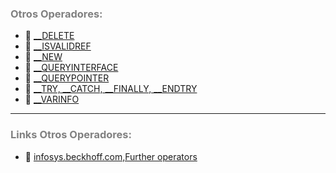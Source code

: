 
### <span style="color:grey">Otros Operadores:</span>

- 🔗 [__DELETE](https://infosys.beckhoff.com/content/1033/tc3_plc_intro/2529160331.html?id=2289870734872430416)
- 🔗 [__ISVALIDREF](https://infosys.beckhoff.com/content/1033/tc3_plc_intro/2529165707.html?id=8190095739921439819)
- 🔗 [__NEW](https://infosys.beckhoff.com/content/1033/tc3_plc_intro/2529171083.html?id=5409766235804740463)
- 🔗 [__QUERYINTERFACE](https://infosys.beckhoff.com/content/1033/tc3_plc_intro/2529176459.html?id=8921520647493442581)
- 🔗 [__QUERYPOINTER](https://infosys.beckhoff.com/content/1033/tc3_plc_intro/2529181835.html?id=8665610409656000922)
- 🔗 [__TRY, __CATCH, __FINALLY, __ENDTRY](https://infosys.beckhoff.com/content/1033/tc3_plc_intro/2529187211.html?id=8164276621849278358)
- 🔗 [__VARINFO](https://infosys.beckhoff.com/content/1033/tc3_plc_intro/3527777675.html?id=2730070918177533256)

***
### <span style="color:grey">Links Otros Operadores:</span>
- 🔗 [infosys.beckhoff.com,Further operators](https://infosys.beckhoff.com/english.php?content=../content/1033/tc3_plc_intro/3998094475.html&id=)